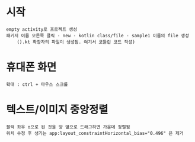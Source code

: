 # 시작
    empty activity로 프로젝트 생성
    패키지 이름 오른쪽 클릭 - new - kotlin class/file - sample1 이름의 file 생성
        ().kt 확장자의 파일이 생성됨. 여기서 코틀린 코드 작성)

# 휴대폰 화면
    확대 : ctrl + 마우스 스크롤

# 텍스트/이미지 중앙정렬
    블럭 좌우 o으로 된 것을 양 옆으로 드래그하면 가운데 정렬됨
    위치 수정 후 생기는 app:layout_constraintHorizontal_bias="0.496" 은 제거